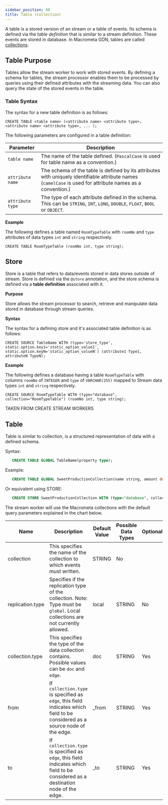 ```yaml
---
sidebar_position: 40
title: Table (Collection)
---
```


A table is a stored version of an stream or a table of events. Its schema is defined via the _table definition_ that is similar to a stream definition. These events are stored in database. In Macrometa GDN, tables are called [collections](../../collections/index.md).

## Table Purpose

Tables allow the stream worker to work with stored events. By defining a schema for tables, the stream processor enables them to be processed by queries using their defined attributes with the streaming data. You can also query the state of the stored events in the table.

### Table Syntax

The syntax for a new table definition is as follows:

```
CREATE TABLE <table name> (<attribute name> <attribute type>, <attribute name> <attribute type>, ... );
```

The following parameters are configured in a table definition:

| Parameter     | Description |
| ------------- |-------------|
| `table name`      | The name of the table defined. (`PascalCase` is used for table name as a convention.) |
| `attribute name`   | The schema of the table is defined by its attributes with uniquely identifiable attribute names (`camelCase` is used for attribute names as a convention.)|    |
| `attribute type`   | The type of each attribute defined in the schema.  This can be `STRING`, `INT`, `LONG`, `DOUBLE`, `FLOAT`, `BOOL` or `OBJECT`.     |

**Example**

The following defines a table named `RoomTypeTable` with `roomNo` and `type` attributes of data types `int` and `string` respectively.

```
CREATE TABLE RoomTypeTable (roomNo int, type string);
```

## Store

Store is a table that refers to data/events stored in data stores outside of stream. Store is defined via the `@store` annotation, and the store schema is defined via a **table definition** associated with it.

**Purpose**

Store allows the stream processor to search, retrieve and manipulate data stored in database through stream queries.

**Syntax**

The syntax for a defining store and it's associated table definition is as follows:

```
CREATE SOURCE TableName WITH (type='store_type', static.option.key1='static_option_value1', static.option.keyN='static_option_valueN') (attribute1 Type1, attributeN TypeN);
```

**Example**

The following defines a database having a table `RoomTypeTable` with columns `roomNo` of `INTEGER` and `type` of `VARCHAR(255)` mapped to Stream data types `int` and `string` respectively.

```
CREATE SOURCE RoomTypeTable WITH (type="database", collection="RoomTypeTable") (roomNo int, type string);
```



TAKEN FROM CREATE STREAM WORKERS

## Table

Table is similar to collection, is a structured representation of data with a defined schema.

Syntax:

```sql
   CREATE TABLE GLOBAL TableName(property type);
```
Example:
```sql
   CREATE TABLE GLOBAL SweetProductionCollection(name string, amount double);
```

Or equivalent using STORE:
```sql
   CREATE STORE SweetProductionCollection WITH (type="database", collection="SweetProductionCollection", replication.type="global", collection.type="DOC", map.type='json') (name string, amount double);
```

The stream worker will use the Macrometa collections with the default query parameters explained in the chart below.

| Name     | Description            | Default Value | Possible Data Types | Optional |
|----------|------------------------|---------------|---------------------|----------|
| collection    | This specifies the name of the collection to which events must written.    | STRING        | No         |
| replication.type | Specifies if the replication type of the collection. Note: Type must be `global`. Local collections are not currently allowed.    | local         | STRING              | No       |
| collection.type  | This specifies the type of the data collection contains. Possible values can be `doc` and `edge`.      | doc           | STRING              | Yes      |
| from        | If `collection.type` is specified as `edge`, this field indicates which field to be considered as a source node of the edge.      | _from         | STRING              | Yes      |
| to          | If `collection.type` is specified as `edge`, this field indicates which field to be considered as a destination node of the edge. | _to      | STRING              | Yes      |
